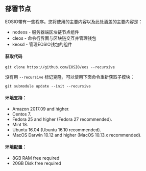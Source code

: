 
## 部署节点



EOSIO带有一些程序。您将使用的主要内容以及此处涵盖的主要内容是：

- nodeos - 服务器端区块链节点组件
- cleos - 命令行界面与区块链交互并管理钱包
- keosd - 管理EOSIO钱包的组件


#### 获取代码

    git clone https://github.com/EOSIO/eos --recursive


没有用 `--recursive` 标记克隆，可以使用下面命令重新获取子模块：

    git submodule update --init --recursive

#### 环境支持：

- Amazon 2017.09 and higher.
- Centos 7.
- Fedora 25 and higher (Fedora 27 recommended).
- Mint 18.
- Ubuntu 16.04 (Ubuntu 16.10 recommended).
- MacOS Darwin 10.12 and higher (MacOS 10.13.x recommended).

#### 环境配置：

- 8GB RAM free required
- 20GB Disk free required

